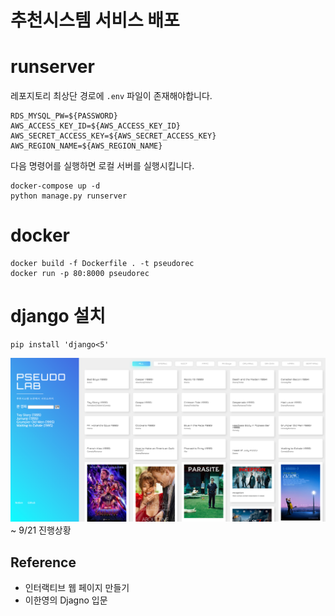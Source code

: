 # 추천시스템 서비스 배포

# runserver
레포지토리 최상단 경로에 ```.env``` 파일이 존재해야합니다. 
```
RDS_MYSQL_PW=${PASSWORD}
AWS_ACCESS_KEY_ID=${AWS_ACCESS_KEY_ID} 
AWS_SECRET_ACCESS_KEY=${AWS_SECRET_ACCESS_KEY} 
AWS_REGION_NAME=${AWS_REGION_NAME} 
```
다음 명령어를 실행하면 로컬 서버를 실행시킵니다.
```shell
docker-compose up -d
python manage.py runserver
```
# docker
```
docker build -f Dockerfile . -t pseudorec
docker run -p 80:8000 pseudorec
```

# django 설치
```
pip install 'django<5'
```

![img.png](readme_file/img_1.png)
~ 9/21 진행상황 


## Reference
- 인터랙티브 웹 페이지 만들기
- 이한영의 Djagno 입문

